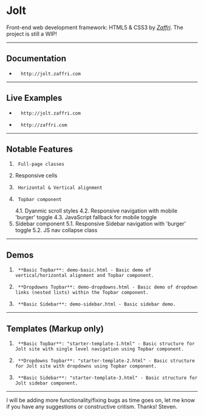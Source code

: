 # Jolt
Front-end web development framework: HTML5 &amp; CSS3 by [*Zaffri*](http://www.zaffri.com/).
The project is still a WIP!

---------------------------------------

## Documentation
*		http://jolt.zaffri.com

---------------------------------------

## Live Examples
*		http://jolt.zaffri.com
*		http://zaffri.com

---------------------------------------

## Notable Features
1.		Full-page classes
2. 	Responsive cells
3.  	Horizontal & Vertical alignment
4.  	Topbar component
	4.1.		Dyanmic scroll styles
    4.2.		Responsive navigation with mobile 'burger' toggle
    4.3.		JavaScript fallback for mobile toggle
5. Sidebar component
    5.1. Responsive Sidebar navigation with 'burger' toggle
    5.2. JS nav collapse class
	
---------------------------------------

## Demos

1.		**Basic Topbar**: demo-basic.html - Basic demo of vertical/horizontal alignment and Topbar component.
2.  	**Dropdowns Topbar**: demo-dropdowns.html - Basic demo of dropdown links (nested lists) within the Topbar component.
3.      **Basic Sidebar**: demo-sidebar.html - Basic sidebar demo.

---------------------------------------

## Templates (Markup only)
1.		**Basic Topbar**: "starter-template-1.html" - Basic structure for Jolt site with single level navigation using Topbar component.
2.      **Dropdowns Topbar**: "starter-template-2.html" - Basic structure for Jolt site with dropdowns using Topbar component.
3.      **Basic Sidebar**: "starter-template-3.html" - Basic structure for Jolt sidebar component.

---------------------------------------

I will be adding more functionality/fixing bugs as time goes on, let me know if you have any suggestions or constructive critism. Thanks!
Steven.